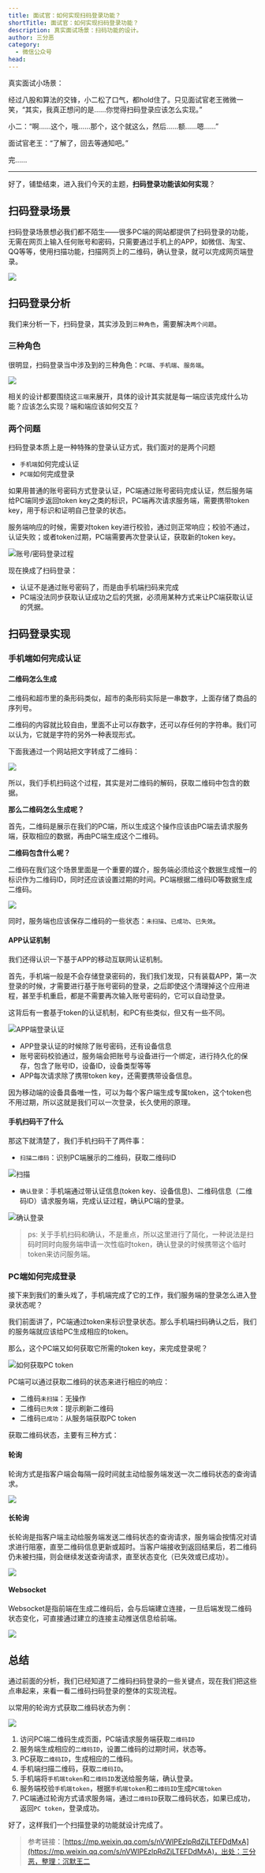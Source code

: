```yaml
---
title: 面试官：如何实现扫码登录功能？
shortTitle: 面试官：如何实现扫码登录功能？
description: 真实面试场景：扫码功能的设计。
author: 三分恶
category:
  - 微信公众号
head:
---
```


真实面试小场景：

经过八股和算法的交锋，小二松了口气，都hold住了。只见面试官老王微微一笑，“其实，我真正想问的是……你觉得扫码登录应该怎么实现。”

小二：“啊……这个，哦……那个，这个就这么，然后……额……嗯……”

面试官老王：“了解了，回去等通知吧。”

完……

* * *

好了，铺垫结束，进入我们今天的主题，**扫码登录功能该如何实现**？

## 扫码登录场景

扫码登录场景想必我们都不陌生——很多PC端的网站都提供了扫码登录的功能，无需在网页上输入任何账号和密码，只需要通过手机上的APP，如微信、淘宝、QQ等等，使用扫描功能，扫描网页上的二维码，确认登录，就可以完成网页端登录。

![](http://cdn.tobebetterjavaer.com/tobebetterjavaer/images/nice-article/weixin-miansgrhsxsmdlgn-86315129-1521-4f67-b097-9d3f8ecace2f.jpg)


## 扫码登录分析

我们来分析一下，扫码登录，其实涉及到`三种角色`，需要解决`两个问题`。

### 三种角色

很明显，扫码登录当中涉及到的三种角色：`PC端`、`手机端`、`服务端`。

![](http://cdn.tobebetterjavaer.com/tobebetterjavaer/images/nice-article/weixin-miansgrhsxsmdlgn-fe5c2e6f-3afd-4614-b52a-3b4ff6800f02.jpg)


相关的设计都要围绕这`三端`来展开，具体的设计其实就是每一端应该完成什么功能？应该怎么实现？端和端应该如何交互？

### 两个问题

扫码登录本质上是一种特殊的登录认证方式，我们面对的是两个问题

*   `手机端`如何完成认证
*   `PC端`如何完成登录

如果用普通的账号密码方式登录认证，PC端通过账号密码完成认证，然后服务端给PC端同步返回token key之类的标识，PC端再次请求服务端，需要携带token key，用于标识和证明自己登录的状态。

服务端响应的时候，需要对token key进行校验，通过则正常响应；校验不通过，认证失败；或者token过期，PC端需要再次登录认证，获取新的token key。

![账号/密码登录过程](http://cdn.tobebetterjavaer.com/tobebetterjavaer/images/nice-article/weixin-miansgrhsxsmdlgn-67e71850-ab1c-4265-ba3d-d535d0854c93.jpg)



现在换成了扫码登录：

*   认证不是通过账号密码了，而是由手机端扫码来完成
*   PC端没法同步获取认证成功之后的凭据，必须用某种方式来让PC端获取认证的凭据。

## 扫码登录实现

### 手机端如何完成认证

#### 二维码怎么生成

二维码和超市里的条形码类似，超市的条形码实际是一串数字，上面存储了商品的序列号。

二维码的内容就比较自由，里面不止可以存数字，还可以存任何的字符串。我们可以认为，它就是字符的另外一种表现形式。

下面我通过一个网站把文字转成了二维码：

![](http://cdn.tobebetterjavaer.com/tobebetterjavaer/images/nice-article/weixin-miansgrhsxsmdlgn-3fd81eb5-5c0e-454a-a96a-b6f78612ed9c.jpg)


所以，我们手机扫码这个过程，其实是对二维码的解码，获取二维码中包含的数据。

**那么二维码怎么生成呢？**

首先，二维码是展示在我们的PC端，所以生成这个操作应该由PC端去请求服务端，获取相应的数据，再由PC端生成这个二维码。

**二维码包含什么呢？**

二维码在我们这个场景里面是一个重要的媒介，服务端必须给这个数据生成惟一的标识作为二维码ID，同时还应该设置过期的时间。PC端根据二维码ID等数据生成二维码。

![](http://cdn.tobebetterjavaer.com/tobebetterjavaer/images/nice-article/weixin-miansgrhsxsmdlgn-38073c93-678a-4f19-9db2-cf89acb4295e.jpg)


同时，服务端也应该保存二维码的一些状态：`未扫描`、`已成功`、`已失效`。

#### APP认证机制

我们还得认识一下基于APP的移动互联网认证机制。

首先，手机端一般是不会存储登录密码的，我们我们发现，只有装载APP，第一次登录的时候，才需要进行基于账号密码的登录，之后即使这个清理掉这个应用进程，甚至手机重启，都是不需要再次输入账号密码的，它可以自动登录。

这背后有一套基于token的认证机制，和PC有些类似，但又有一些不同。

![APP端登录认证](http://cdn.tobebetterjavaer.com/tobebetterjavaer/images/nice-article/weixin-miansgrhsxsmdlgn-aabd9efb-073a-40ca-bf89-9f04add94dbc.jpg)



*   APP登录认证的时候除了账号密码，还有设备信息
*   账号密码校验通过，服务端会把账号与设备进行一个绑定，进行持久化的保存，包含了账号ID，设备ID，设备类型等等
*   APP每次请求除了携带token key，还需要携带设备信息。

因为移动端的设备具备唯一性，可以为每个客户端生成专属token，这个token也不用过期，所以这就是我们可以一次登录，长久使用的原理。

#### 手机扫码干了什么

那这下就清楚了，我们手机扫码干了两件事：

*   `扫描二维码`：识别PC端展示的二维码，获取二维码ID

![扫描](http://cdn.tobebetterjavaer.com/tobebetterjavaer/images/nice-article/weixin-miansgrhsxsmdlgn-2b1e6388-651c-455a-8b53-48d21d01f328.jpg)



*   `确认登录`：手机端通过带认证信息(token key、设备信息)、二维码信息（二维码ID）请求服务端，完成认证过程，确认PC端的登录。

![确认登录](http://cdn.tobebetterjavaer.com/tobebetterjavaer/images/nice-article/weixin-miansgrhsxsmdlgn-64710a20-1dab-4070-b276-62b237b53d29.jpg)



> ps: 关于手机扫码和确认，不是重点，所以这里进行了简化，一种说法是扫码时同时向服务端申请一次性临时token，确认登录的时候携带这个临时token来访问服务端。

### PC端如何完成登录

接下来到我们的重头戏了，手机端完成了它的工作，我们服务端的登录怎么进入登录状态呢？

我们前面讲了，PC端通过token来标识登录状态。那么手机端扫码确认之后，我们的服务端就应该给PC生成相应的token。

那么，这个PC端又如何获取它所需的token key，来完成登录呢？

![如何获取PC token](http://cdn.tobebetterjavaer.com/tobebetterjavaer/images/nice-article/weixin-miansgrhsxsmdlgn-ec79824f-70fe-41f2-a68d-69253f6d3f02.jpg)



PC端可以通过获取二维码的状态来进行相应的响应：

*   二维码`未扫描`：无操作
*   二维码`已失效`：提示刷新二维码
*   二维码`已成功`：从服务端获取PC token

获取二维码状态，主要有三种方式：

#### 轮询

轮询方式是指客户端会每隔一段时间就主动给服务端发送一次二维码状态的查询请求。

![](http://cdn.tobebetterjavaer.com/tobebetterjavaer/images/nice-article/weixin-miansgrhsxsmdlgn-577a805c-f8f0-435c-bce2-1ddd7fc37a17.jpg)

#### 长轮询

长轮询是指客户端主动给服务端发送二维码状态的查询请求，服务端会按情况对请求进行阻塞，直至二维码信息更新或超时。当客户端接收到返回结果后，若二维码仍未被扫描，则会继续发送查询请求，直至状态变化（已失效或已成功）。

![](http://cdn.tobebetterjavaer.com/tobebetterjavaer/images/nice-article/weixin-miansgrhsxsmdlgn-7b93c013-3f28-4ef1-81e0-a7260257d7e5.jpg)


#### Websocket

Websocket是指前端在生成二维码后，会与后端建立连接，一旦后端发现二维码状态变化，可直接通过建立的连接主动推送信息给前端。

![](http://cdn.tobebetterjavaer.com/tobebetterjavaer/images/nice-article/weixin-miansgrhsxsmdlgn-0aec0448-7820-4082-a2a4-7ea0524a3154.jpg)

## 总结

通过前面的分析，我们已经知道了二维码扫码登录的一些关键点，现在我们把这些点串起来，来看一看二维码扫码登录的整体的实现流程。

以常用的轮询方式获取二维码状态为例：

![](http://cdn.tobebetterjavaer.com/tobebetterjavaer/images/nice-article/weixin-miansgrhsxsmdlgn-c14345f7-c073-46a0-9d53-0408c01a742f.jpg)


1.  访问PC端二维码生成页面，PC端请求服务端获取`二维码ID`
2.  服务端生成相应的`二维码ID`，设置二维码的过期时间，状态等。
3.  PC获取`二维码ID`，生成相应的二维码。
4.  手机端扫描二维码，获取`二维码ID`。
5.  手机端将`手机端token`和`二维码ID`发送给服务端，确认登录。
6.  服务端校验`手机端token`，根据`手机端token`和`二维码ID`生成`PC端token`
7.  PC端通过轮询方式请求服务端，通过`二维码ID`获取二维码状态，如果已成功，返回`PC token`，登录成功。

好了，这样我们一个扫描登录的功能就设计完成了。

>参考链接：[https://mp.weixin.qq.com/s/nVWIPEzlpRdZjLTEFDdMxA](https://mp.weixin.qq.com/s/nVWIPEzlpRdZjLTEFDdMxA)，出处：三分恶，整理：沉默王二
